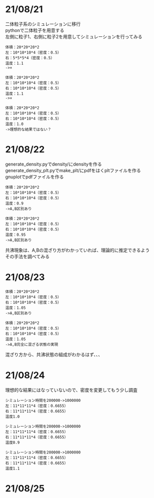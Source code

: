 # 21/08/21
二体粒子系のシミュレーションに移行\
pythonで二体粒子を用意する\
左側に粒子1、右側に粒子2を用意してシミュレーションを行ってみる

```
体積：20*20*20*2
左：10*10*10*4（密度：0.5）
右：5*5*5*4（密度：0.5）
温度：1.1
->×
```

```
体積：20*20*20*2
左：10*10*10*4（密度：0.5）
右：10*10*10*4（密度：0.5）
温度：1.1
->×
```

```
体積：20*20*20*2
左：10*10*10*4（密度：0.5）
右：10*10*10*4（密度：0.5）
温度：1.0
->理想的な結果ではない？
```

# 21/08/22

generate_density.pyでdensity/にdensityを作る\
generate_density_plt.pyでmake_plt/にpdfをはくpltファイルを作る\
gnuplotでpdfファイルを作る

```
体積：20*20*20*2
左：10*10*10*4（密度：0.5）
右：10*10*10*4（密度：0.5）
温度：0.9
->A,B区別あり
```

```
体積：20*20*20*2
左：10*10*10*4（密度：0.5）
右：10*10*10*4（密度：0.5）
温度：0.95
->A,B区別あり
```

共沸現象は、A,Bの混ざり方がわかっていれば、理論的に推定できるよう\
その手法を調べてみる

# 21/08/23
```
体積：20*20*20*2
左：10*10*10*4（密度：0.5）
右：10*10*10*4（密度：0.5）
温度：1.05
->A,B区別あり
```

```
体積：20*20*20*2
左：10*10*10*4（密度：0.5）
右：10*10*10*4（密度：0.5）
温度：1.05
->A,B完全に混ざる状態の実現
```

混ざり方から、共沸状態の組成がわかるはず、、、

# 21/08/24
理想的な結果にはなっていないので、密度を変更してもう少し調査

```
シミュレーション時間を200000->1000000
左：11*11*11*4（密度：0.6655）
右：11*11*11*4（密度：0.6655）
温度1.0
```

```
シミュレーション時間を200000->1000000
左：11*11*11*4（密度：0.6655）
右：11*11*11*4（密度：0.6655）
温度0.9
```

```
シミュレーション時間を200000->1000000
左：11*11*11*4（密度：0.6655）
右：11*11*11*4（密度：0.6655）
温度1.1
```

# 21/08/25
